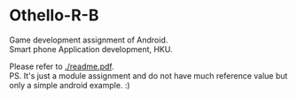 # Othello-R-B
Game development assignment of Android.  
Smart phone Application development, HKU.  
  
Please refer to [./readme.pdf](https://github.com/curme/Othello-R-B/blob/master/readme.pdf).   
PS. It's just a module assignment and do not have much reference value but only a simple android example. :)
